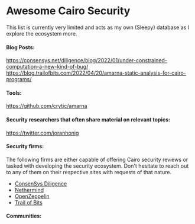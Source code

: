 # Awesome Cairo Security

This list is currently very limited and acts as my own (Sleepy) database as I explore the ecosystem more.

#### Blog Posts:

https://consensys.net/diligence/blog/2022/01/under-constrained-computation-a-new-kind-of-bug/
https://blog.trailofbits.com/2022/04/20/amarna-static-analysis-for-cairo-programs/

#### Tools:

https://github.com/crytic/amarna

#### Security researchers that often share material on relevant topics:

https://twitter.com/joranhonig

#### Security firms:

The following firms are either capable of offering Cairo security reviews or tasked with developing the security ecosystem. Don't hesitate to reach out to any of them on their respective sites with requests of that nature.

- [ConsenSys Diligence](https://consensys.net/diligence/)
- [Nethermind](https://nethermind.io/)
- [OpenZeppelin](https://openzeppelin.com/)
- [Trail of Bits](https://www.trailofbits.com/)

#### Communities:

